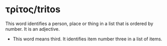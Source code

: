 # τρίτος/tritos
This word identifies a person, place or thing in a list that is ordered by number. It is an adjective.
* This word means third. It identifies item number three in a list of items.
